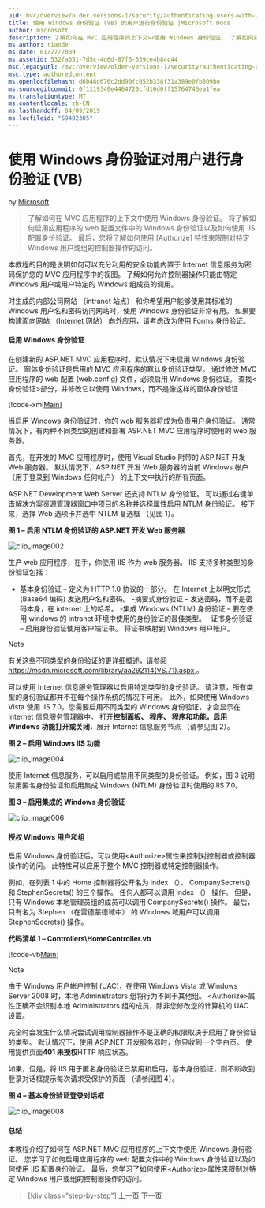```yaml
---
uid: mvc/overview/older-versions-1/security/authenticating-users-with-windows-authentication-vb
title: 使用 Windows 身份验证 (VB) 的用户进行身份验证 |Microsoft Docs
author: microsoft
description: 了解如何在 MVC 应用程序的上下文中使用 Windows 身份验证。 了解如何启用 Windows 身份验证应用程序的 web 共同中...
ms.author: riande
ms.date: 01/27/2009
ms.assetid: 532fa051-7d5c-4d6d-87f6-339ce4b84c44
msc.legacyurl: /mvc/overview/older-versions-1/security/authenticating-users-with-windows-authentication-vb
msc.type: authoredcontent
ms.openlocfilehash: d6b48d676c2dd90fc052b338f31a389e0fb809be
ms.sourcegitcommit: 0f1119340e4464720cfd16d0ff15764746ea1fea
ms.translationtype: MT
ms.contentlocale: zh-CN
ms.lasthandoff: 04/09/2019
ms.locfileid: "59402305"
---
```

# <a name="authenticating-users-with-windows-authentication-vb"></a>使用 Windows 身份验证对用户进行身份验证 (VB)

by [Microsoft](https://github.com/microsoft)

> 了解如何在 MVC 应用程序的上下文中使用 Windows 身份验证。 将了解如何启用应用程序的 web 配置文件中的 Windows 身份验证以及如何使用 IIS 配置身份验证。 最后，您将了解如何使用 [Authorize] 特性来限制对特定 Windows 用户或组的控制器操作的访问。


本教程的目的是说明如何可以充分利用的安全功能内置于 Internet 信息服务为密码保护您的 MVC 应用程序中的视图。 了解如何允许控制器操作只能由特定 Windows 用户或用户特定的 Windows 组成员的调用。

时生成的内部公司网站 （intranet 站点） 和你希望用户能够使用其标准的 Windows 用户名和密码访问网站时，使用 Windows 身份验证非常有用。 如果要构建面向网站 （Internet 网站） 向外应用，请考虑改为使用 Forms 身份验证。

#### <a name="enabling-windows-authentication"></a>启用 Windows 身份验证

在创建新的 ASP.NET MVC 应用程序时，默认情况下未启用 Windows 身份验证。 窗体身份验证是启用的 MVC 应用程序的默认身份验证类型。 通过修改 MVC 应用程序的 web 配置 (web.config) 文件，必须启用 Windows 身份验证。 查找&lt;身份验证&gt;部分，并修改它以使用 Windows，而不是像这样的窗体身份验证：

[!code-xml[Main](authenticating-users-with-windows-authentication-vb/samples/sample1.xml)]

当启用 Windows 身份验证时，你的 web 服务器将成为负责用户身份验证。 通常情况下，有两种不同类型的创建和部署 ASP.NET MVC 应用程序时使用的 web 服务器。

首先，在开发的 MVC 应用程序时，使用 Visual Studio 附带的 ASP.NET 开发 Web 服务器。 默认情况下，ASP.NET 开发 Web 服务器的当前 Windows 帐户 （用于登录到 Windows 任何帐户） 的上下文中执行的所有页面。

ASP.NET Development Web Server 还支持 NTLM 身份验证。 可以通过右键单击解决方案资源管理器窗口中项目的名称并选择属性启用 NTLM 身份验证。 接下来，选择 Web 选项卡并选中 NTLM 复选框 （见图 1）。

**图 1 – 启用 NTLM 身份验证的 ASP.NET 开发 Web 服务器**

![clip_image002](authenticating-users-with-windows-authentication-vb/_static/image1.jpg)

生产 web 应用程序，在手，你使用 IIS 作为 web 服务器。 IIS 支持多种类型的身份验证包括：

- 基本身份验证 – 定义为 HTTP 1.0 协议的一部分。 在 Internet 上以明文形式 (Base64 编码) 发送用户名和密码。 -摘要式身份验证 – 发送密码，而不是密码本身，在 internet 上的哈希。 -集成 Windows (NTLM) 身份验证 – 要在使用 windows 的 intranet 环境中使用的身份验证的最佳类型。 -证书身份验证 – 启用身份验证使用客户端证书。 将证书映射到 Windows 用户帐户。

> [!NOTE] 
> 
> 有关这些不同类型的身份验证的更详细概述，请参阅[ https://msdn.microsoft.com/library/aa292114(VS.71).aspx ](https://msdn.microsoft.com/library/aa292114(VS.71).aspx)。


可以使用 Internet 信息服务管理器以启用特定类型的身份验证。 请注意，所有类型的身份验证都并不在每个操作系统的情况下可用。 此外，如果使用 Windows Vista 使用 IIS 7.0，您需要启用不同类型的 Windows 身份验证，才会显示在 Internet 信息服务管理器中。 打开**控制面板、 程序、 程序和功能，启用 Windows 功能打开或关闭**，展开 Internet 信息服务节点 （请参见图 2）。

**图 2 – 启用 Windows IIS 功能**

![clip_image004](authenticating-users-with-windows-authentication-vb/_static/image2.jpg)

使用 Internet 信息服务，可以启用或禁用不同类型的身份验证。 例如，图 3 说明禁用匿名身份验证和启用集成 Windows (NTLM) 身份验证时使用的 IIS 7.0。

**图 3 – 启用集成的 Windows 身份验证**

![clip_image006](authenticating-users-with-windows-authentication-vb/_static/image3.jpg)

#### <a name="authorizing-windows-users-and-groups"></a>授权 Windows 用户和组

启用 Windows 身份验证后，可以使用&lt;Authorize&gt;属性来控制对控制器或控制器操作的访问。 此特性可以应用于整个 MVC 控制器或特定控制器操作。

例如，在列表 1 中的 Home 控制器将公开名为 index （）、 CompanySecrets() 和 StephenSecrets() 的三个操作。 任何人都可以调用 index （） 操作。 但是，只有 Windows 本地管理员组的成员可以调用 CompanySecrets() 操作。 最后，只有名为 Stephen （在雷德蒙德域中） 的 Windows 域用户可以调用 StephenSecrets() 操作。

**代码清单 1 – Controllers\HomeController.vb**

[!code-vb[Main](authenticating-users-with-windows-authentication-vb/samples/sample2.vb)]

> [!NOTE]
> 由于 Windows 用户帐户控制 (UAC)，在使用 Windows Vista 或 Windows Server 2008 时，本地 Administrators 组将行为不同于其他组。 &lt;Authorize&gt;属性正确不会识别本地 Administrators 组的成员，除非您修改您的计算机的 UAC 设置。


完全时会发生什么情况尝试调用控制器操作不是正确的权限取决于启用了身份验证的类型。 默认情况下，使用 ASP.NET 开发服务器时，你只收到一个空白页。 使用提供页面**401 未授权**HTTP 响应状态。

如果，但是，将 IIS 用于匿名身份验证已禁用和启用，基本身份验证，则不断收到登录对话框提示每次请求受保护的页面 （请参阅图 4）。

**图 4 – 基本身份验证登录对话框**

![clip_image008](authenticating-users-with-windows-authentication-vb/_static/image4.jpg)

#### <a name="summary"></a>总结

本教程介绍了如何在 ASP.NET MVC 应用程序的上下文中使用 Windows 身份验证。 您学习了如何启用应用程序的 web 配置文件中的 Windows 身份验证以及如何使用 IIS 配置身份验证。 最后，您学习了如何使用&lt;Authorize&gt;属性来限制对特定 Windows 用户或组的控制器操作的访问。

> [!div class="step-by-step"]
> [上一页](authenticating-users-with-forms-authentication-vb.md)
> [下一页](preventing-javascript-injection-attacks-vb.md)
